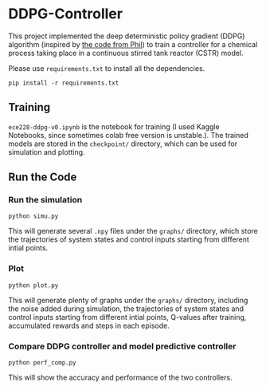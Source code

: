 # DDPG-Controller
This project implemented the  deep deterministic policy gradient \(DDPG\) algorithm \(inspired by [the code from Phil](https://www.youtube.com/watch?v=jDll4JSI-xo)\) to train a controller for a chemical process taking place in a continuous stirred tank reactor (CSTR) model.

Please use `requirements.txt` to install all the dependencies.
```shell
pip install -r requirements.txt
```

## Training
`ece228-ddpg-v0.ipynb` is the notebook for training \(I used Kaggle Notebooks, since sometimes colab free version is unstable.\). The trained models are stored in the `checkpoint/` directory, which can be used for simulation and plotting.

## Run the Code
### Run the simulation
```shell
python simu.py
```
This will generate several `.npy` files under the `graphs/` directory, which store the trajectories of system states and control inputs starting from different intial points.

### Plot
```shell
python plot.py
```
This will generate plenty of graphs under the `graphs/` directory, including the noise added during simulation, the trajectories of system states and control inputs starting from different intial points, Q-values after training, accumulated rewards and steps in each episode.

### Compare DDPG controller and model predictive controller
```shell
python perf_comp.py
```
This will show the accuracy and performance of the two controllers.
